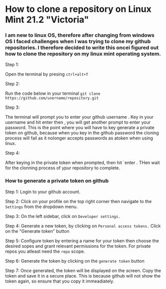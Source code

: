 # How to clone a repository on Linux Mint 21.2 "Victoria"

### I am new to linux OS, therefore after changing from windows OS I faced challenges when I was trying to clone my github repositories. I therefore decided to write this oncei figured out how to clone the repository on my linux mint operating system.

Step 1:

Open the terminal by presing 
  `ctrl+alt+T`
    
Step 2:

Run the code below in your terminal
    `git clone  https://github.com/username/repository.git`

Step 3:

The terminal will prompt you to enter your github username . Key in your username and hit enter then , you will get     another prompt to enter your password. This is the point where you will have to key generate a private token on         github, because when you key in the github password the cloning process will fail as it nolonger accepts passwords      as atoken when using linux.

Step 4:

After keying in the private token when prompted, then hit `enter . THen wait for the clonning process of ypur           repository to complete.

### How to generate a private token on github 

  Step 1:
  Login to your github account.

  Step 2:
  Click on your profile on the top right corner then navigate to the `Settings` from the dropdown menu.

  Step 3:
  On the left sidebar, click on `Developer settings.`

  Step 4:
  Generate a new token, by  clicking on `Personal access tokens.`
  Click on the "Generate token" button

  Step 5:
  Configure token by  entering a name for your token then choose the desired sopes and grant relevant permissions for     the token. For private repos you atleast need the  `repo` scope.

  Step 6:
  Generate the token  by clicking on the `generate token` button

  Step 7:
  Once generated, the token will be displayed on the screen. Copy the token and save it in a secure place. This is        because github will not show the token again, so ensure that you copy it immeadiately.
  

